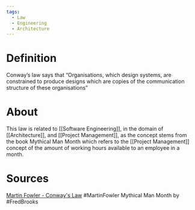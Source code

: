 ```yaml
---
tags:
  - Law
  - Engineering
  - Architecture
---
```

# Definition
Conway’s law says that “Organisations, which design systems, are constrained to produce designs which are copies of the communication structure of these organisations”
# About
This law is related to [[Software Engineering]], in the domain of [[Architecture]], and [[Project Management]], as the concept stems from the book Mythical Man Month which refers to the [[Project Management]] concept of the amount of working hours available to an employee in a month.
# Sources
[Martin Fowler - Conway's Law](https://martinfowler.com/bliki/ConwaysLaw.html) #MartinFowler 
Mythical Man Month by #FredBrooks